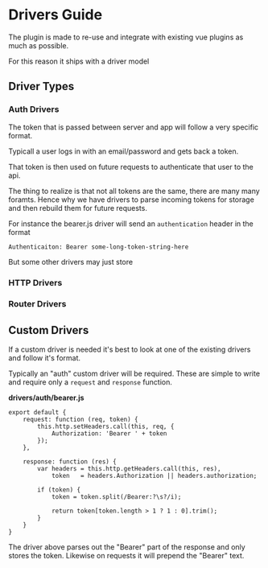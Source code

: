 # Drivers Guide


The plugin is made to re-use and integrate with existing vue plugins as much as possible.

For this reason it ships with a driver model



## Driver Types

### Auth Drivers

The token that is passed between server and app will follow a very specific format.

Typicall a user logs in with an email/password and gets back a token.

That token is then used on future requests to authenticate that user to the api.


The thing to realize is that not all tokens are the same, there are many many foramts. Hence why we have drivers to parse incoming tokens for storage and then rebuild them for future requests.


For instance the bearer.js driver will send an `authentication` header in the format


`
Authenticaiton: Bearer some-long-token-string-here
`

But some other drivers may just store 





### HTTP Drivers



### Router Drivers



## Custom Drivers

If a custom driver is needed it's best to look at one of the existing drivers and follow it's format.

Typically an "auth" custom driver will be required. These are simple to write and require only a `request` and `response` function.

**drivers/auth/bearer.js**

```
export default {
    request: function (req, token) {
        this.http.setHeaders.call(this, req, {
            Authorization: 'Bearer ' + token
        });
    },

    response: function (res) {
        var headers = this.http.getHeaders.call(this, res),
            token   = headers.Authorization || headers.authorization;

        if (token) {
            token = token.split(/Bearer:?\s?/i);

            return token[token.length > 1 ? 1 : 0].trim();
        }
    }
}
```

The driver above parses out the "Bearer" part of the response and only stores the token. Likewise on requests it will prepend the "Bearer" text.